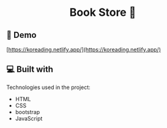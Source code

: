 <h1 align="center" id="title">Book Store 📙</h1>

<h2>🚀 Demo</h2>

[https://koreading.netlify.app/](https://koreading.netlify.app/)

  
<h2>💻 Built with</h2>

Technologies used in the project:

*   HTML
*   CSS
*   bootstrap
*   JavaScript
